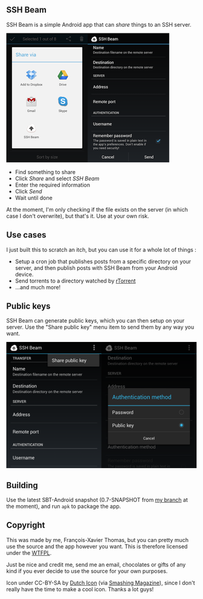 ## SSH Beam

SSH Beam is a simple Android app that can _share_ things to an SSH server.

![Screenshot](images/screenshot.png)

  * Find something to share
  * Click *Share* and select *SSH Beam*
  * Enter the required information
  * Click *Send*
  * Wait until done

At the moment, I'm only checking if the file exists on the server (in which
case I don't overwrite), but that's it. Use at your own risk.

## Use cases

I just built this to scratch an itch, but you can use it for a whole lot of things :

  * Setup a cron job that publishes posts from a specific directory on your
    server, and then publish posts with SSH Beam from your Android device.
  * Send torrents to a directory watched by [rTorrent](http://libtorrent.rakshasa.no/)
  * ...and much more!

## Public keys

SSH Beam can generate public keys, which you can then setup on your server. Use
the "Share public key" menu item to send them by any way you want.

![Public keys](images/screenshot-pubkey.png)

## Building

Use the latest SBT-Android snapshot (0.7-SNAPSHOT from [my
branch](https://github.com/fxthomas/android-plugin/tree/rewrite-cleanup) at the
moment), and run `apk` to package the app.

## Copyright

This was made by me, François-Xavier Thomas, but you can pretty much use the
source and the app however you want. This is therefore licensed under the
[WTFPL](http://www.wtfpl.net/about/).

Just be nice and credit me, send me an email, chocolates or gifts of any kind
if you ever decide to use the source for your own purposes.

Icon under CC-BY-SA by [Dutch Icon](http://dutchicon.com/) (via [Smashing
Magazine](http://www.smashingmagazine.com/2012/11/11/dutch-icon-set-smashing-edition/)),
since I don't really have the time to make a cool icon. Thanks a lot guys!
